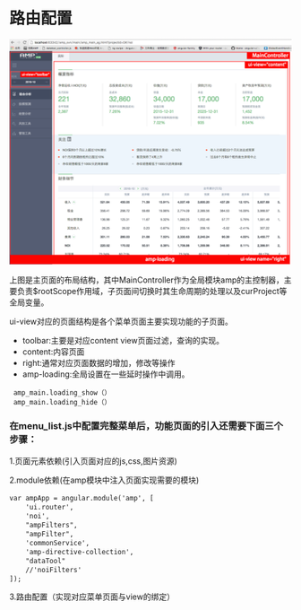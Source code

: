 # 路由配置

![](/assets/amp_page_layout.png)

上图是主页面的布局结构，其中MainController作为全局模块amp的主控制器，主要负责$rootScope作用域，子页面间切换时其生命周期的处理以及curProject等全局变量。

ui-view对应的页面结构是各个菜单页面主要实现功能的子页面。

* toolbar:主要是对应content view页面过滤，查询的实现。
* content:内容页面
* right:通常对应页面数据的增加，修改等操作
* amp-loading:全局设置在一些延时操作中调用。

```
 amp_main.loading_show（）
 amp_main.loading_hide（）
```

### 在menu\_list.js中配置完整菜单后，功能页面的引入还需要下面三个步骤：

1.页面元素依赖\(引入页面对应的js,css,图片资源\)

2.module依赖\(在amp模块中注入页面实现需要的模块\)

```
var ampApp = angular.module('amp', [
    'ui.router',
    'noi',
    "ampFilters",
    "ampFilter",
    'commonService',
    'amp-directive-collection',
    "dataTool"
    //'noiFilters'
]);
```

3.路由配置（实现对应菜单页面与view的绑定）




